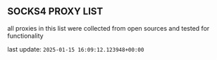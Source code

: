 ## SOCKS4 PROXY LIST

all proxies in this list were collected from open sources and tested for functionality

last update: `2025-01-15 16:09:12.123948+00:00`
